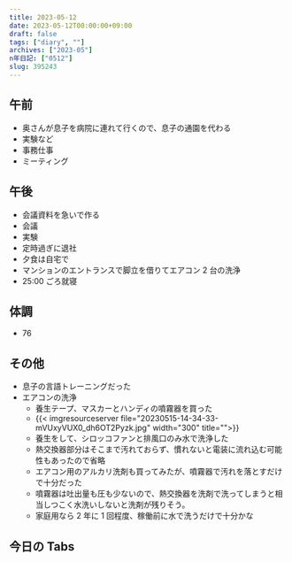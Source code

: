 ```yaml
---
title: 2023-05-12
date: 2023-05-12T00:00:00+09:00
draft: false
tags: ["diary", ""]
archives: ["2023-05"]
n年日記: ["0512"]
slug: 395243
---
```


## 午前

- 奥さんが息子を病院に連れて行くので、息子の通園を代わる
- 実験など
- 事務仕事
- ミーティング

## 午後

- 会議資料を急いで作る
- 会議
- 実験
- 定時過ぎに退社
- 夕食は自宅で
- マンションのエントランスで脚立を借りてエアコン 2 台の洗浄
- 25:00 ごろ就寝

## 体調

- 76

## その他

- 息子の言語トレーニングだった
- エアコンの洗浄
  - 養生テープ、マスカーとハンディの噴霧器を買った
  - {{< imgresourceserver file="20230515-14-34-33-mVUxyVUX0_dh6OT2Pyzk.jpg" width="300" title="">}}
  - 養生をして、シロッコファンと排風口のみ水で洗浄した
  - 熱交換器部分はそこまで汚れておらず、慣れないと電装に流れ込む可能性もあったので省略
  - エアコン用のアルカリ洗剤も買ってみたが、噴霧器で汚れを落とすだけで十分だった
  - 噴霧器は吐出量も圧も少ないので、熱交換器を洗剤で洗ってしまうと相当しつこく水洗いしないと洗剤が残りそう。
  - 家庭用なら 2 年に 1 回程度、稼働前に水で洗うだけで十分かな

## 今日の Tabs
